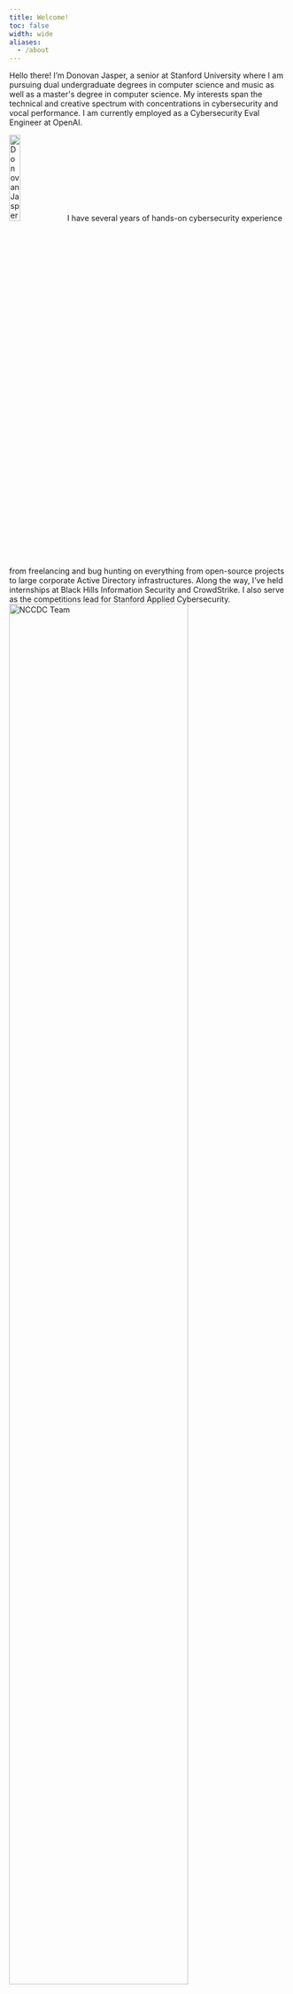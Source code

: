 ```yaml
---
title: Welcome!
toc: false
width: wide
aliases:
  - /about
---
```


Hello there! I’m Donovan Jasper, a senior at Stanford University where I am pursuing dual undergraduate degrees in computer science and music as well as a master's degree in computer science. My interests span the technical and creative spectrum with concentrations in cybersecurity and vocal performance. I am currently employed as a Cybersecurity Eval Engineer at OpenAI.

<img src="/images/about/donovanface.jpeg" alt="Donovan Jasper" style="width: 20%;" />
I have several years of hands-on cybersecurity experience from freelancing and bug hunting on everything from open-source projects to large corporate Active Directory infrastructures. Along the way, I’ve held internships at Black Hills Information Security and CrowdStrike. I also serve as the competitions lead for Stanford Applied Cybersecurity.

<!-- picture of nccdc team /images/about/nccdc.jpg -->
<img src="/images/about/nccdc2023.jpg" alt="NCCDC Team" style="width: 80%;" />

On the artistic front, I’m a trained vocalist, dancer, and performer. I am actively involved in performing and managing Stanford’s music scene.

<img src="/images/about/ballet2.png" alt="Ballet" style="display: inline-block; width: 45%; margin-right: 5%;" /> <img src="/images/about/singing2.png" alt="Singing" style="display: inline-block; width: 45%;" />

I do my best work when the (computer) chips are down and thrive in challenging environments, whether collaborating to defend against active cyber threats or performing on stage. 

I’m always excited to connect with new people and explore innovative ideas — please don’t hesitate to say hello!

### Profiles / Contact

<style>
.cards-container {
    display: flex;
    flex-wrap: wrap;
    justify-content: space-between;
}

.card {
    flex: 1 1 calc(50% - 10px);
    margin: 5px;
    box-sizing: border-box;
    border: 1px solid gray;
    padding: 10px;
    border-radius: 5px;
    text-align: center;
    background-color: var(--background-color);
}

.card a {
    text-decoration: none;
    color: inherit;
}

.card h3 {
    margin: 0;
    padding: 0;
    font-size: 1.2em;
}

.card p {
    margin: 0;
    padding: 0;
    font-size: 1em;
}
</style>

<div class="cards-container">
    <div class="card">
        <a href="https://www.linkedin.com/in/donovan-jasper/" target="_blank">
            <h3>LinkedIn</h3>
            <p>@donovan-jasper</p>
        </a>
    </div>
    <div class="card">
        <a href="https://github.com/donovan-jasper" target="_blank">
            <h3>GitHub</h3>
            <p>@donovan-jasper</p>
        </a>
    </div>
    <div class="card">
        <a href="mailto:djasper@stanford.edu" target="_blank">
            <h3>Email</h3>
            <p>djasper@stanford.edu</p>
        </a>
    </div>
    <div class="card">
        <a href="https://x.com/Ou7sideSm0k3" target="_blank">
            <h3>Twitter</h3>
            <p>@Ou7sideSm0k3</p>
        </a>
    </div>
</div>